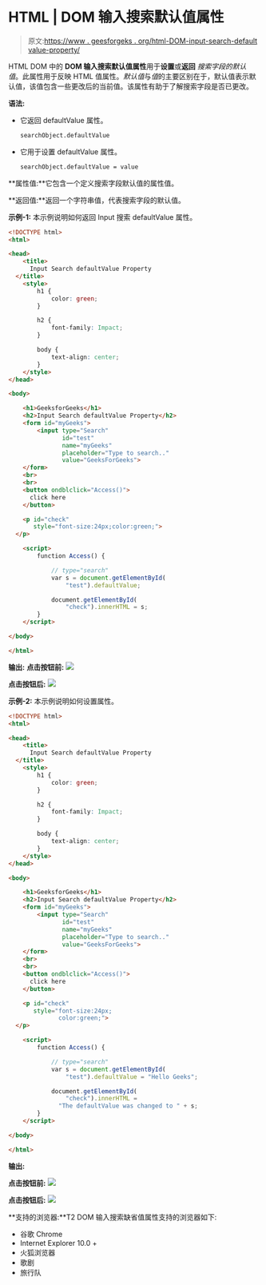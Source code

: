 # HTML | DOM 输入搜索默认值属性

> 原文:[https://www . geesforgeks . org/html-DOM-input-search-default value-property/](https://www.geeksforgeeks.org/html-dom-input-search-defaultvalue-property/)

HTML DOM 中的 **DOM 输入搜索默认值属性**用于**设置**或**返回** *搜索字段的默认值*。此属性用于反映 HTML 值属性。*默认值*与*值*的主要区别在于，默认值表示默认值，该值包含一些更改后的当前值。该属性有助于了解搜索字段是否已更改。

**语法:**

*   它返回 defaultValue 属性。

    ```html
    searchObject.defaultValue
    ```

*   它用于设置 defaultValue 属性。

    ```html
    searchObject.defaultValue = value
    ```

**属性值:**它包含一个定义搜索字段默认值的属性值。

**返回值:**返回一个字符串值，代表搜索字段的默认值。

**示例-1:** 本示例说明如何返回 Input 搜索 defaultValue 属性。

```html
<!DOCTYPE html>
<html>

<head>
    <title>
      Input Search defaultValue Property
  </title>
    <style>
        h1 {
            color: green;
        }

        h2 {
            font-family: Impact;
        }

        body {
            text-align: center;
        }
    </style>
</head>

<body>

    <h1>GeeksforGeeks</h1>
    <h2>Input Search defaultValue Property</h2>
    <form id="myGeeks">
        <input type="Search" 
               id="test"
               name="myGeeks" 
               placeholder="Type to search.."
               value="GeeksForGeeks">
    </form>
    <br>
    <br>
    <button ondblclick="Access()">
      click here
    </button>

    <p id="check" 
       style="font-size:24px;color:green;">
  </p>

    <script>
        function Access() {

            // type="search" 
            var s = document.getElementById(
                "test").defaultValue;

            document.getElementById(
                "check").innerHTML = s;
        }
    </script>

</body>

</html>
```

**输出:**
**点击按钮前:**
![](img/13d348ea638f2af9790033308d3a3145.png)

**点击按钮后:**
![](img/b517599f9a99ba794554f8226ae51bd7.png)

**示例-2:** 本示例说明如何设置属性。

```html
<!DOCTYPE html>
<html>

<head>
    <title>
      Input Search defaultValue Property
  </title>
    <style>
        h1 {
            color: green;
        }

        h2 {
            font-family: Impact;
        }

        body {
            text-align: center;
        }
    </style>
</head>

<body>

    <h1>GeeksforGeeks</h1>
    <h2>Input Search defaultValue Property</h2>
    <form id="myGeeks">
        <input type="Search"
               id="test"
               name="myGeeks"
               placeholder="Type to search.." 
               value="GeeksForGeeks">
    </form>
    <br>
    <br>
    <button ondblclick="Access()">
      click here
    </button>

    <p id="check" 
       style="font-size:24px;
              color:green;">
  </p>

    <script>
        function Access() {

            // type="search" 
            var s = document.getElementById(
                "test").defaultValue = "Hello Geeks";

            document.getElementById(
                "check").innerHTML = 
              "The defaultValue was changed to " + s; 
        }
    </script>

</body>

</html>
```

**输出:**

**点击按钮前:**
![](img/13d348ea638f2af9790033308d3a3145.png)

**点击按钮后:**
![](img/e1187bac9e67a1ea81ed1f875eb5433f.png)

**支持的浏览器:**T2 DOM 输入搜索缺省值属性支持的浏览器如下:

*   谷歌 Chrome
*   Internet Explorer 10.0 +
*   火狐浏览器
*   歌剧
*   旅行队